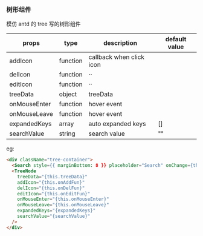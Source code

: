 ### 树形组件

模仿 antd 的 tree 写的树形组件

| props        | type     | description              | default value |
| ------------ | -------- | ------------------------ | ------------- |
| addIcon      | function | callback when click icon |               |
| delIcon      | function | ··                       |               |
| editIcon     | function | ··                       |               |
| treeData     | object   | treeData                 |               |
| onMouseEnter | function | hover event              |               |
| onMouseLeave | function | hover event              |               |
| expandedKeys | array    | auto expanded keys       | []            |
| searchValue  | string   | search value             | ""            |

eg:

```html
<div className="tree-container">
  <Search style={{ marginBottom: 8 }} placeholder="Search" onChange={this.onChange} />
  <TreeNode
    treeData="{this.treeData}"
    addIcon="{this.onAddFun}"
    delIcon="{this.onDelFun}"
    editIcon="{this.onEditFun}"
    onMouseEnter="{this.onMouseEnter}"
    onMouseLeave="{this.onMouseLeave}"
    expandedKeys="{expandedKeys}"
    searchValue="{searchValue}"
  />
</div>
```

